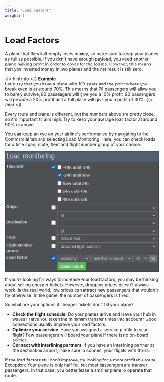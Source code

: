 ```yaml
---
title: "Load Factors"
weight: 1
---
```


# Load Factors
                  
A plane that flies half empty loses money, so make sure to keep your planes as full as possible. If you don't have enough payload, you need another plane making profit in order to cover for the losses. However, this means that you invested money in two planes and the net result is still zero.

{{< hint info >}}
**Example**  
Let's say that you have a plane with 100 seats and the point where you break even is at around 70%. This means that 70 passengers will allow you to barely survive, 80 passengers will give you a 10% profit, 90 passengers will provide a 20% profit and a full plane will give you a profit of 30%. 
{{< /hint >}}

Every route and plane is different, but the numbers above are pretty close, so it's important to aim high. Try to keep your average load factor at around 90% or above.

You can keep an eye on your airline's performance by navigating to the Commercial tab and selecting Load Monitoring. Here, you can check loads for a time span, route, fleet and flight number group of your choice. 

![Monitoring Loads](loads_01.png "Monitoring Loads")

If you're looking for ways to increase your load factors, you may be thinking about selling cheaper tickets. However, dropping prices doesn't always work. In the real world, low prices can attract new passengers that wouldn't fly otherwise. In the game, the number of passengers is fixed. 

So what are your options if cheaper tickets don't fill your plane?

* **Check the flight schedule**: Do your planes arrive and leave your hub in waves? Have you taken the minimum transfer times into account? Good connections usually improve your load factors.
* **Optimize your service**: Have you assigned a service profile to your flight? Few passengers will board your plane if there is no on-board service.
* **Connect with interlining partners**: If you have an interlining partner at the destination airport, make sure to connect your flights with theirs.

If the load factors still don't improve, try looking for a more profitable route. Exception: Your plane is only half full but most passengers are transfer passengers. In that case, you better lease a smaller plane to operate that route.
